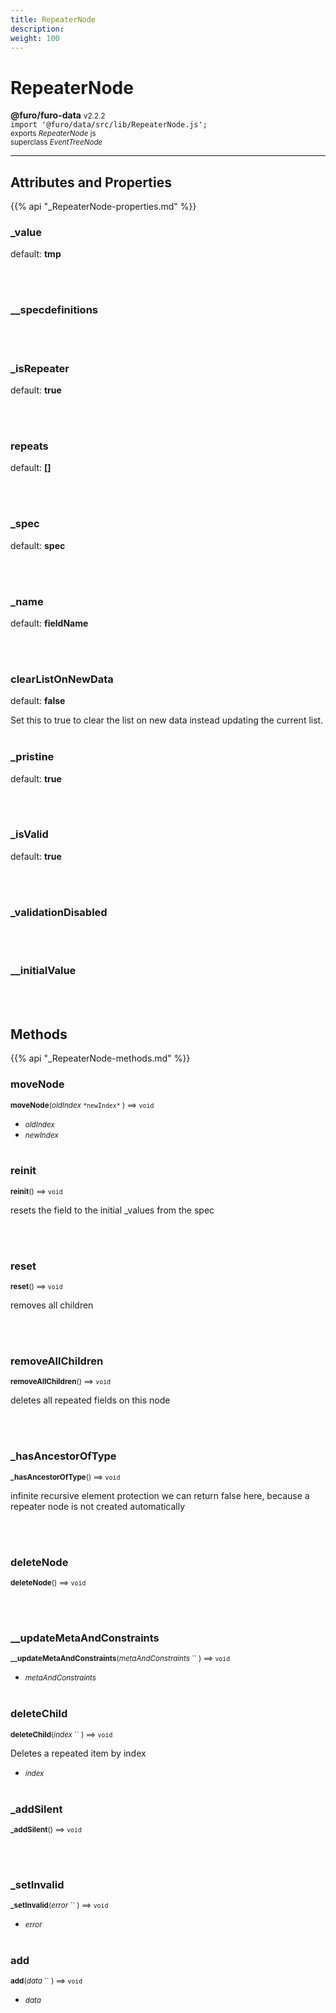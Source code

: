 ```yaml
---
title: RepeaterNode
description: 
weight: 100
---
```


# RepeaterNode

**@furo/furo-data** <small>v2.2.2</small>
<br>`import '@furo/data/src/lib/RepeaterNode.js';`<small>
<br>exports *RepeaterNode* js
<br>superclass *EventTreeNode*</small>


****



## Attributes and Properties
{{% api "_RepeaterNode-properties.md" %}}









### **_value**
default: **tmp**</small>


<br><br>











### **__specdefinitions**
</small>


<br><br>

### **_isRepeater**
default: **true**</small>


<br><br>

### **repeats**
default: **[]**</small>


<br><br>

### **_spec**
default: **spec**</small>


<br><br>

### **_name**
default: **fieldName**</small>


<br><br>

### **clearListOnNewData**
default: **false**</small>

Set this to true to clear the list on new data instead updating the current list.
<br><br>

### **_pristine**
default: **true**</small>


<br><br>

### **_isValid**
default: **true**</small>


<br><br>

### **_validationDisabled**
</small>


<br><br>

### **__initialValue**
</small>


<br><br>



## Methods
{{% api "_RepeaterNode-methods.md" %}}


### **moveNode**
<small>**moveNode**(*oldIndex* `` *newIndex* `` ) ⟹ `void`</small>



- <small>*oldIndex* </small>
- <small>*newIndex* </small>
<br><br>

### **reinit**
<small>**reinit**() ⟹ `void`</small>

resets the field to the initial _values from the spec

<br><br>

### **reset**
<small>**reset**() ⟹ `void`</small>

removes all children

<br><br>

### **removeAllChildren**
<small>**removeAllChildren**() ⟹ `void`</small>

deletes all repeated fields on this node

<br><br>

### **_hasAncestorOfType**
<small>**_hasAncestorOfType**() ⟹ `void`</small>

infinite recursive element protection
we can return false here, because a repeater node is not created automatically

<br><br>

### **deleteNode**
<small>**deleteNode**() ⟹ `void`</small>



<br><br>


### **__updateMetaAndConstraints**
<small>**__updateMetaAndConstraints**(*metaAndConstraints* `` ) ⟹ `void`</small>



- <small>*metaAndConstraints* </small>
<br><br>






### **deleteChild**
<small>**deleteChild**(*index* `` ) ⟹ `void`</small>

Deletes a repeated item by index

- <small>*index* </small>
<br><br>

### **_addSilent**
<small>**_addSilent**() ⟹ `void`</small>



<br><br>

### **_setInvalid**
<small>**_setInvalid**(*error* `` ) ⟹ `void`</small>



- <small>*error* </small>
<br><br>

### **add**
<small>**add**(*data* `` ) ⟹ `void`</small>



- <small>*data* </small>
<br><br>










